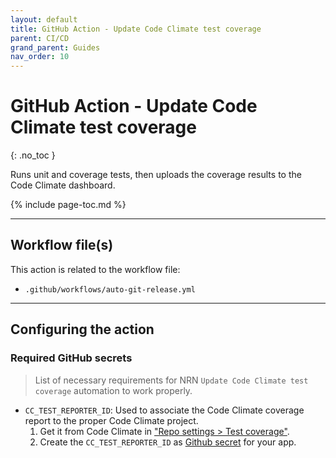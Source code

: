 ```yaml
---
layout: default
title: GitHub Action - Update Code Climate test coverage
parent: CI/CD
grand_parent: Guides
nav_order: 10
---
```


# GitHub Action - Update Code Climate test coverage
{: .no_toc }

<div class="code-example" markdown="1">
Runs unit and coverage tests, then uploads the coverage results to the Code Climate dashboard.
</div>

{% include page-toc.md %}

---

## Workflow file(s)

This action is related to the workflow file:

- `.github/workflows/auto-git-release.yml`

---

## Configuring the action

### Required GitHub secrets

> List of necessary requirements for NRN `Update Code Climate test coverage` automation to work properly.

- `CC_TEST_REPORTER_ID`: Used to associate the Code Climate coverage report to the proper Code Climate project.
    1. Get it from Code Climate in ["Repo settings > Test coverage"](https://codeclimate.com/repos/5e574bdbe2471e01770170f7/settings/test_reporter).
    1. Create the `CC_TEST_REPORTER_ID` as [Github secret](https://github.com/UnlyEd/next-right-now/settings/secrets) for your app.
